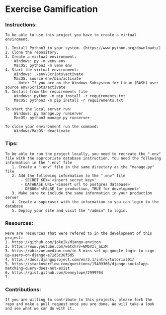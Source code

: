 # **Exercise Gamification**

### Instructions:

    To be able to use this project you have to create a virtual enviroment.

    1. Install Python3 to your system. (https://www.python.org/downloads/)
    2. Clone the repository.
    3. Create a virtual environment:
        Windows: py -m venv env
        MacOS: python3 -m venv env
    4. Start the virtual environment:
        Windows: .\env\Scripts\activate
        MacOS: source env/bin/activate
        - Note: If you are on the Windows Subsystem for Linux (BASH) use: source env/Scripts/activate
    5. Install from the requirements file
        Windows: python -m pip install -r requirements.txt
        MacOS: python3 -m pip install -r requirements.txt
   
    To start the local server run:
        Windows: py manage.py runserver
        MacOS: python3 manage.py runserver

    To close your environment run the command:
        Windows/MacOS: deactivate

### Tips:
    To be able to run the project locally, you need to recreate the ".env" file with the appropriate database instruction. You need the following information in the ".env" file
       1. Create a ".env" file in the same directory as the "manage.py" file
       2. Add the following information to the ".env" file
           - SECRET_KEY='<insert secret key>'
           - DATABASE_URL='<insert url to postgres database>'
           - DEBUG='<FALSE for production, TRUE for development>'
       3. Make sure to include the same information in your production server
       4. Create a superuser with the information so you can login to the database
       5. Deploy your site and visit the "/admin" to login. 
   
### Resources:
    Here are resources that were refered to in the development of this project:
    1. https://github.com/joke2k/django-environ
    2. https://www.youtube.com/watch?v=GMbVzl_aLxM
    3. https://whizzoe.medium.com/in-5-mins-set-up-google-login-to-sign-up-users-on-django-e71d5c38f5d5
    4. https://docs.djangoproject.com/en/3.1/intro/tutorial01/
    5. https://stackoverflow.com/questions/15409366/django-socialapp-matching-query-does-not-exist
    6. https://gist.github.com/bennylope/2999704
    7. 
    
### Contributions:
    If you are willing to contribute to this projects, please fork the repo and make a pull request once you are done. We will take a look and see what we can do with it.
